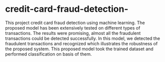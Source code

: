 # credit-card-fraud-detection-

This project credit card fraud detection using machine learning. The proposed model has been extensively tested on different types of transactions. The results were promising, almost all the fraudulent transactions could be detected successfully. In this model, we detected the fraudulent transactions and recognized which illustrates the robustness of the proposed system. This proposed model took the trained dataset and performed classification on basis of them.
